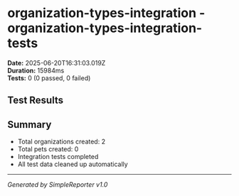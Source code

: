 # organization-types-integration - organization-types-integration-tests

**Date:** 2025-06-20T16:31:03.019Z  
**Duration:** 15984ms  
**Tests:** 0 (0 passed, 0 failed)

## Test Results



## Summary

- Total organizations created: 2
- Total pets created: 0
- Integration tests completed
- All test data cleaned up automatically

---
*Generated by SimpleReporter v1.0*
